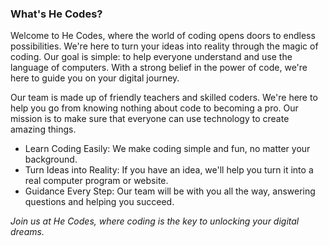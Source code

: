 ### What's He Codes?
Welcome to He Codes, where the world of coding opens doors to endless possibilities. We're here to turn your ideas into reality through the magic of coding. Our goal is simple: to help everyone understand and use the language of computers. With a strong belief in the power of code, we're here to guide you on your digital journey.

Our team is made up of friendly teachers and skilled coders. We're here to help you go from knowing nothing about code to becoming a pro. Our mission is to make sure that everyone can use technology to create amazing things.

- Learn Coding Easily: We make coding simple and fun, no matter your background.
- Turn Ideas into Reality: If you have an idea, we'll help you turn it into a real computer program or website.
- Guidance Every Step: Our team will be with you all the way, answering questions and helping you succeed.

_Join us at He Codes, where coding is the key to unlocking your digital dreams._
